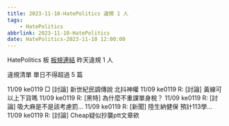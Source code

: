 ```yaml
---
title: 2023-11-10-HatePolitics 違規 1 人
tags:
    - HatePolitics
abbrlink: 2023-11-10-HatePolitics
date: HatePolitics-2023-11-10 12:00:00
---
```

HatePolitics 板 [板規連結](https://www.ptt.cc/bbs/HatePolitics/M.1617115262.A.D60.html)
昨天違規 1 人
<!-- more -->

違規清單
單日不得超過 5 篇

11/09 ke0119 □ [討論] 新世紀民調傳說 北抖神權
11/09 ke0119 R: [討論] 黃線可以上下貨嗎
11/09 ke0119 R: [黑特] 為什麼不重課單身稅？
11/09 ke0119 R: [討論] 吸大麻是不是該考慮罰…
11/09 ke0119 R: [新聞] 陸生納健保 預計113學…
11/09 ke0119 R: [討論] Cheap疑似抄襲ptt文章欸